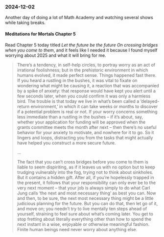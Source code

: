 ### 2024-12-02
Another day of doing a lot of Math Academy and watching several shows while taking breaks.
#### Meditations for Mortals Chapter 5
Read Chapter 5 today titled _Let the future be the future
On crossing bridges when you come to them_, and it feels like I needed it because I found myself worrying about 2025 and what it will bring for me.

> There’s a tendency, in self-help circles, to portray worry as an act of irrational foolishness; but in the prehistoric environment in which humans evolved, it made perfect sense. Things happened fast there. If you heard a rustling in the bushes, it was vital to fixate on wondering what might be causing it, a reaction that was accompanied by a spike of anxiety: that response would have kept you alert until a few seconds later, when you could confirm it was only a harmless bird. The trouble is that today we live in what’s been called a ‘delayed-return environment,’ in which it can take weeks or months to discover if a potential problem is real or not. If your worry concerns something less immediate than a rustling in the bushes – if it’s about, say, whether your application for funding will be approved when the grants committee meets the month after next – then there’s no useful behavior for your anxiety to motivate, and nowhere for it to go. So it lingers and loops, distracting you from the tasks that might actually have helped you construct a more secure future.
>
>…
>
>The fact that you can’t cross bridges before you come to them is liable to seem dispiriting, as if it leaves us with no option but to keep trudging vulnerably into the fog, trying not to think about sinkholes. But it contains a hidden gift. After all, if you’re hopelessly trapped in the present, it follows that your responsibility can only ever be to the very next moment – that your job is always simply to do what Carl Jung calls ‘the next and most necessary thing’ as best you can. Now and then, to be sure, the next most necessary thing might be a little judicious planning for the future. But you can do that, then let go of it, and move on; you needn’t try to live mentally ten steps ahead of yourself, straining to feel sure about what’s coming later. You get to stop fretting about literally everything other than how to spend the next instant in a wise, enjoyable or otherwise meaningful fashion. Finite human beings need never worry about anything else.
